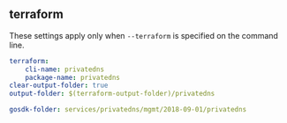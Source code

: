 
## terraform

These settings apply only when `--terraform` is specified on the command line.

``` yaml $(terraform)
terraform:
    cli-name: privatedns
    package-name: privatedns
clear-output-folder: true
output-folder: $(terraform-output-folder)/privatedns
```

``` yaml $(tag) == 'package-2018-09' && $(terraform)
gosdk-folder: services/privatedns/mgmt/2018-09-01/privatedns
```
